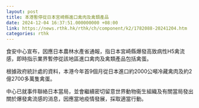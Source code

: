```yaml
---
layout: post
title: 本港暫停從日本宮崎縣進口禽肉及禽類產品
date: 2024-12-04 16:37:51.000000000 +08:00
link: https://news.rthk.hk/rthk/ch/component/k2/1782088-20241204.htm
categories: rthk
---
```


食安中心宣布，因應日本農林水產省通報，指日本宮崎縣爆發高致病性H5禽流感，即時指示業界暫停從該地區進口禽肉及禽類產品包括禽蛋。

根據政府統計處的資料，本港今年首9個月從日本進口約2000公噸冷藏禽肉及約2億2700多萬隻禽蛋。

中心已就事件聯絡日本當局，並會繼續密切留意世界動物衞生組織及有關當局發出關於爆發禽流感的消息，因應當地疫情發展，採取適當行動。
